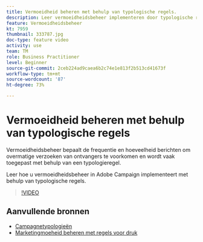 ```yaml
---
title: Vermoeidheid beheren met behulp van typologische regels.
description: Leer vermoeidheidsbeheer implementeren door typologische regels toe te passen.
feature: Vermoeidheidsbeheer
kt: 7959
thumbnail: 333787.jpg
doc-type: feature video
activity: use
team: TM
role: Business Practitioner
level: Beginner
source-git-commit: 2ceb224ad9caea6b2c74e1e813f2b513cd41673f
workflow-type: tm+mt
source-wordcount: '87'
ht-degree: 73%

---
```



# Vermoeidheid beheren met behulp van typologische regels

Vermoeidheidsbeheer bepaalt de frequentie en hoeveelheid berichten om overmatige verzoeken van ontvangers te voorkomen en wordt vaak toegepast met behulp van een typologieregel.

Leer hoe u vermoeidheidsbeheer in Adobe Campaign implementeert met behulp van typologische regels.

>[!VIDEO](https://video.tv.adobe.com/v/333787?quality=12)

## Aanvullende bronnen

* [Campagnetypologieën](https://experienceleague.adobe.com/docs/campaign-classic/using/orchestrating-campaigns/campaign-optimization/about-campaign-typologies.html?lang=nl)
* [Marketingmoeheid beheren met regels voor druk](https://experienceleague.adobe.com/docs/campaign-classic/using/orchestrating-campaigns/campaign-optimization/pressure-rules.html?lang=nl)
